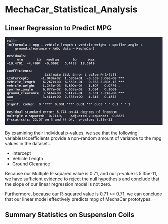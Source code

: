 # MechaCar_Statistical_Analysis

## Linear Regression to Predict MPG

![alt text](https://github.com/dharlerjr/MechaCar_Statistical_Analysis/blob/main/Images/Output_d1.PNG)


By examining their individual p-values, we see that the following variables/coefficients provide a non-random amount of variance to the mpg values in the dataset...
* Intercept
* Vehicle Length
* Ground Clearance

Because our Multiple R-squared value is 0.71, and our p-value is 5.35e-11, we have sufficient evidence to reject the null hypothesis and conclude that the slope of our linear regression model is not zero.

Furthermore, because our R-squared value is 0.71 >= 0.71, we can conclude that our linear model effectively predicts mpg of MechaCar prototypes.

## Summary Statistics on Suspension Coils
